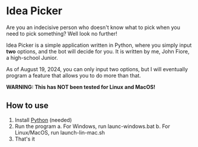 # Idea Picker

Are you an indecisive person who doesn't know what to pick when you need to pick something? Well look no further!

Idea Picker is a simple application written in Python, where you simply input **two** options, and the bot will decide for you. It is written by me, John Fiore, a high-school Junior.

As of August 19, 2024, you can only input two options, but I will eventually program a feature that allows you to do more than that.

**WARNING: This has NOT been tested for Linux and MacOS!**

## How to use
1. Install [Python](https://www.python.org/downloads/) (needed)
2. Run the program
   a. For Windows, run launc-windows.bat
   b. For Linux/MacOS, run launch-lin-mac.sh
3. That's it
